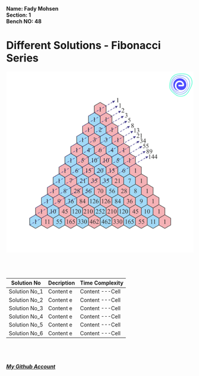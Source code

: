 **Name: Fady Mohsen** <br/>
**Section: 1** <br/>
**Bench NO: 48** <br/>


# Different Solutions - Fibonacci Series
![Fibonacci Series](Fibonacci-series.png) <br/> <br/> <br/> <br/>



| Solution No  | Decription | Time Complexity |
| ------------ | ---------- | --------------- |
| Solution No_1 | Content e | Content ---Cell |
| Solution No_2 | Content e | Content ---Cell |
| Solution No_3 | Content e | Content ---Cell |
| Solution No_4 | Content e | Content ---Cell |
| Solution No_5 | Content e | Content ---Cell |
| Solution No_6 | Content e | Content ---Cell |

<br/>
<br/>

#### [*My Github Account*](https://github.com/fadymohsen/fibnacci-series)
